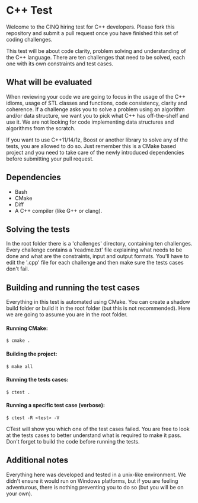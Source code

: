 # C++ Test

Welcome to the CINQ hiring test for C++ developers. Please fork this repository and submit a pull request once you have finished this set of coding challenges.

This test will be about code clarity, problem solving and understanding of the C++ language. There are ten challenges that need to be solved, each one with its own constraints and test cases.

## What will be evaluated

When reviewing your code we are going to focus in the usage of the C++ idioms, usage of STL classes and functions, code consistency, clarity and coherence. If a challenge asks you to solve a problem using an algorithm and/or data structure, we want you to pick what C++ has off-the-shelf and use it. We are not looking for code implementing data structures and algorithms from the scratch.

If you want to use C++11/14/1z, Boost or another library to solve any of the tests, you are allowed to do so. Just remember this is a CMake based project and you need to take care of the newly introduced dependencies before submitting your pull request.

## Dependencies

* Bash
* CMake
* Diff
* A C++ compiler (like G++ or clang).

## Solving the tests

In the root folder there is a 'challenges' directory, containing ten challenges. Every challenge contains a 'readme.txt' file explaining what needs to be done and what are the constraints, input and output formats. You'll have to edit the '.cpp' file for each challenge and then make sure the tests cases don't fail.

## Building and running the test cases

Everything in this test is automated using CMake. You can create a shadow build folder or build it in the root folder (but this is not recommended). Here we are going to assume you are in the root folder.

#### Running CMake:

```
$ cmake .
```

#### Building the project:

```
$ make all
```

#### Running the tests cases:

```
$ ctest .
```

#### Running a specific test case (verbose):

```
$ ctest -R <test> -V
```

CTest will show you which one of the test cases failed. You are free to look at the tests cases to better understand what is required to make it pass. Don't forget to build the code before running the tests.

## Additional notes

Everything here was developed and tested in a unix-like environment. We didn't ensure it would run on Windows platforms, but if you are feeling adventurous, there is nothing preventing you to do so (but you will be on your own).

